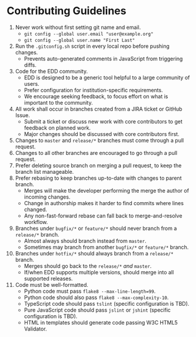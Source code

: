 # Contributing Guidelines

1. Never work without first setting git name and email.
    * `git config --global user.email "user@example.org"`
    * `git config --global user.name "First Last"`
2. Run the `.gitconfig.sh` script in every local repo before pushing changes.
    * Prevents auto-generated comments in JavaScript from triggering diffs.
3. Code for the EDD community.
    * EDD is designed to be a generic tool helpful to a large community of users.
    * Prefer configuration for institution-specific requirements.
    * We encourage seeking feedback, to focus effort on what is important to the community.
4. All work shall occur in branches created from a JIRA ticket or GitHub Issue.
    * Submit a ticket or discuss new work with core contributors to get feedback on planned work.
    * Major changes should be discussed with core contributors first.
5. Changes to `master` and `release/*` branches must come through a pull request.
6. Changes to all other branches are encouraged to go through a pull request.
7. Prefer deleting source branch on merging a pull request, to keep the branch list manageable.
8. Prefer rebasing to keep branches up-to-date with changes to parent branch.
    * Merges will make the developer performing the merge the author of incoming changes.
    * Change in authorship makes it harder to find commits where lines changed.
    * Any non-fast-forward rebase can fall back to merge-and-resolve workflow.
9. Branches under `bugfix/*` or `feature/*` should never branch from a `release/*` branch.
    * Almost always should branch instead from `master`.
    * Sometimes may branch from another `bugfix/*` or `feature/*` branch.
10. Branches under `hotfix/*` should always branch from a `release/*` branch.
    * Merges should go back to the `release/*` _and_ `master`.
    * If/when EDD supports multiple versions, should merge into all supported releases.
11. Code must be well-formatted.
    * Python code must pass `flake8 --max-line-length=99`.
    * Python code should also pass `flake8 --max-complexity-10`.
    * TypeScript code should pass `tslint` (specific configuration is TBD).
    * Pure JavaScript code should pass `jslint` or `jshint` (specific configuration is TBD).
    * HTML in templates should generate code passing W3C HTML5 Validator.

